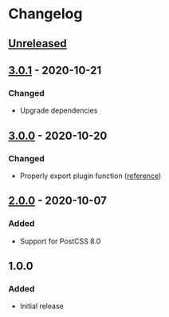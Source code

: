 # Changelog

## [Unreleased][]

## [3.0.1][] - 2020-10-21

### Changed

-   Upgrade dependencies

## [3.0.0][] - 2020-10-20

### Changed

-   Properly export plugin function
    ([reference](https://github.com/postcss/postcss/issues/1441))

## [2.0.0][] - 2020-10-07

### Added

-   Support for PostCSS 8.0

## 1.0.0

### Added

-   Initial release

[unreleased]:
	https://github.com/niksy/postcss-presence-transition/compare/v2.0.0...HEAD
[2.0.0]: https://github.com/niksy/postcss-presence-transition/tree/v2.0.0
[unreleased]:
	https://github.com/niksy/postcss-presence-transition/compare/v3.0.0...HEAD
[3.0.0]: https://github.com/niksy/postcss-presence-transition/tree/v3.0.0
[unreleased]:
	https://github.com/niksy/postcss-presence-transition/compare/v3.0.1...HEAD
[3.0.1]: https://github.com/niksy/postcss-presence-transition/tree/v3.0.1

